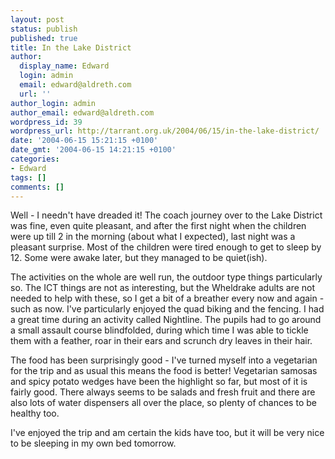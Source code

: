 ```yaml
---
layout: post
status: publish
published: true
title: In the Lake District
author:
  display_name: Edward
  login: admin
  email: edward@aldreth.com
  url: ''
author_login: admin
author_email: edward@aldreth.com
wordpress_id: 39
wordpress_url: http://tarrant.org.uk/2004/06/15/in-the-lake-district/
date: '2004-06-15 15:21:15 +0100'
date_gmt: '2004-06-15 14:21:15 +0100'
categories:
- Edward
tags: []
comments: []
---
```

<p>Well - I needn't have dreaded it!  The coach journey over to the Lake District was fine, even quite pleasant, and after the first night when the children were up till 2 in the morning (about what I expected), last night was a pleasant surprise.  Most of the children were tired enough to get to sleep by 12.  Some were awake later, but they managed to be quiet(ish).</p>
<p>The activities on the whole are well run, the outdoor type things particularly so.  The ICT things are not as interesting, but the Wheldrake adults are not needed to help with these, so I get a bit of a breather every now and again - such as now.  I've particularly enjoyed the quad biking and the fencing.  I had a great time during an activity called Nightline.  The pupils had to go around a small assault course blindfolded, during which time I was able to tickle them with a feather, roar in their ears and scrunch dry leaves in their hair.</p>
<p>The food has been surprisingly good - I've turned myself into a vegetarian for the trip and as usual this means the food is better!  Vegetarian samosas and spicy potato wedges have been the highlight so far, but most of it is fairly good.  There always seems to be salads and fresh fruit and there are also lots of water dispensers all over the place, so plenty of chances to be healthy too.</p>
<p>I've enjoyed the trip and am certain the kids have too, but it will be very nice to be sleeping in my own bed tomorrow.</p>
